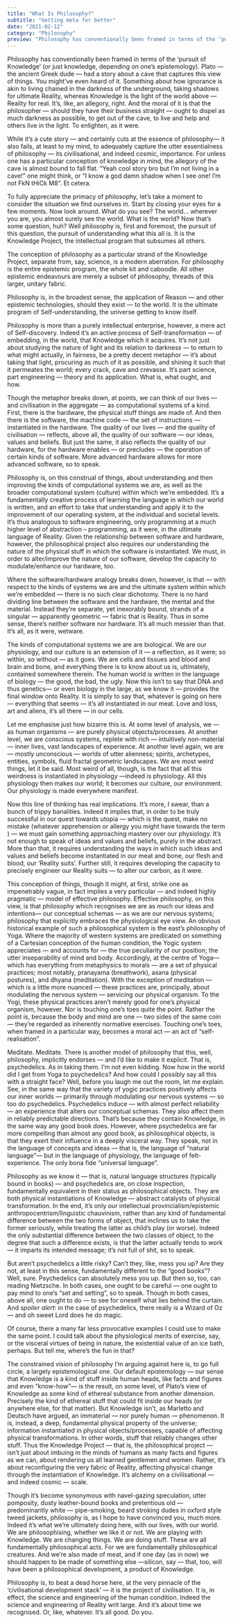 ```yaml
---
title: "What Is Philosophy?"
subtitle: "Getting meta for better"
date: "2021-02-12"
category: "Philosophy"
preview: "Philosophy has conventionally been framed in terms of the ‘pursuit of Knowledge’ (or just knowledge, depending on one’s epistemology). Plato — the ancient Greek dude — had a story about a cave that captures this view of things. You might’ve even heard of it. Something about how ignorance..."
---
```


Philosophy has conventionally been framed in terms of the ‘pursuit of Knowledge’ (or just knowledge, depending on one’s epistemology). Plato — the ancient Greek dude — had a story about a cave that captures this view of things. You might’ve even heard of it. Something about how ignorance is akin to living chained in the darkness of the underground, taking shadows for ultimate Reality, whereas Knowledge is the light of the world above — Reality for real. It’s, like, an allegory, right. And the moral of it is that the philosopher — should they have their business straight — ought to dispel as much darkness as possible, to get out of the cave, to live and help and others live in the light. To enlighten, as it were.

While it’s a cute story — and certainly cuts at the essence of philosophy— it also fails, at least to my mind, to adequately capture the utter essentialness of philosophy — its civilisational, and indeed cosmic, importance. For unless one has a particular conception of knowledge in mind, the allegory of the cave is almost bound to fall flat. “Yeah cool story bro but I’m not living in a cave!” one might think, or “I know a god damn shadow when I see one! I’m not FkN tHiCk M8”. Et cetera.

To fully appreciate the primacy of philosophy, let’s take a moment to consider the situation we find ourselves in. Start by closing your eyes for a few moments. Now look around. What do you see? The world… wherever you are, you almost surely see the world. What is the world? Now that’s some question, huh? Well philosophy is, first and foremost, the pursuit of this question, the pursuit of understanding what this all is. It is the Knowledge Project, the intellectual program that subsumes all others.

The conception of philosophy as a particular strand of the Knowledge Project, separate from, say, science, is a modern aberration. For philosophy is the entire epistemic program, the whole kit and caboodle. All other epistemic endeavours are merely a subset of philosophy, threads of this larger, unitary fabric.

Philosophy is, in the broadest sense, the application of Reason — and other epistemic technologies, should they exist — to the world. It is the ultimate program of Self-understanding, the universe getting to know itself.

Philosophy is more than a purely intellectual enterprise, however, a mere act of Self-discovery. Indeed it’s an active process of Self-transformation — of embedding, in the world, that Knowledge which it acquires. It’s not just about studying the nature of light and its relation to darkness — to return to what might actually, in fairness, be a pretty decent metaphor — it’s about taking that light, procuring as much of it as possible, and shining it such that it permeates the world; every crack, cave and crevasse. It’s part science, part engineering — theory and its application. What is, what ought, and how.

Though the metaphor breaks down, at points, we can think of our lives — and civilisation in the aggregate — as computational systems of a kind. First, there is the hardware, the physical stuff things are made of. And then there is the software, the machine code — the set of instructions — instantiated in the hardware. The quality of our lives — and the quality of civilisation — reflects, above all, the quality of our software — our ideas, values and beliefs. But just the same, it also reflects the quality of our hardware, for the hardware enables — or precludes — the operation of certain kinds of software. More advanced hardware allows for more advanced software, so to speak.

Philosophy is, on this construal of things, about understanding and then improving the kinds of computational systems we are, as well as the broader computational system (culture) within which we’re embedded. It’s a fundamentally creative process of learning the language in which our world is written, and an effort to take that understanding and apply it to the improvement of our operating system, at the individual and societal levels. It’s thus analogous to software engineering, only programming at a much higher level of abstraction – programming, as it were, in the ultimate language of Reality. Given the relationship between software and hardware, however, the philosophical project also requires our understanding the nature of the physical stuff in which the software is instantiated. We must, in order to alter/improve the nature of our software, develop the capacity to modulate/enhance our hardware, too.

Where the software/hardware analogy breaks down, however, is that — with respect to the kinds of systems we are and the ultimate system within which we’re embedded — there is no such clear dichotomy. There is no hard dividing line between the software and the hardware, the mental and the material. Instead they’re separate, yet inexorably bound, strands of a singular — apparently geometric — fabric that is Reality. Thus in some sense, there’s neither software nor hardware. It’s all much messier than that. It’s all, as it were, wetware.

The kinds of computational systems we are are biological. We are our physiology, and our culture is an extension of it — a reflection, as it were; so within, so without — as it goes. We are cells and tissues and blood and brain and bone, and everything there is to know about us is, ultimately, contained somewhere therein. The human world is written in the language of biology — the good, the bad, the ugly. Now this isn’t to say that DNA and thus genetics— or even biology in the large, as we know it — provides the final window onto Reality. It is simply to say that, whatever is going on here — everything that seems — it’s all instantiated in our meat. Love and loss, art and aliens, it’s all there — in our cells.

Let me emphasise just how bizarre this is. At some level of analysis, we — as human organisms — are purely physical objects/processes. At another level, we are conscious systems, replete with rich — intuitively non-material — inner lives, vast landscapes of experience. At another level again, we are — mostly unconscious — worlds of utter alienness; spirits, archetypes, entities, symbols, fluid fractal geometric landscapes. We are most weird things, let it be said. Most weird of all, though, is the fact that all this weirdness is instantiated in physiology —indeed is physiology. All this physiology then makes our world; it becomes our culture, our environment. Our physiology is made everywhere manifest.

Now this line of thinking has real implications. It’s more, I swear, than a bunch of trippy banalities. Indeed it implies that, in order to be truly successful in our quest towards utopia — which is the quest, make no mistake (whatever apprehension or allergy you might have towards the term ) — we must gain something approaching mastery over our physiology. It’s not enough to speak of ideas and values and beliefs, purely in the abstract. More than that, it requires understanding the ways in which such ideas and values and beliefs become instantiated in our meat and bone, our flesh and blood, our ‘Reality suits’. Further still, it requires developing the capacity to precisely engineer our Reality suits — to alter our carbon, as it were.

This conception of things, though it might, at first, strike one as impenetrably vague, in fact implies a very particular — and indeed highly pragmatic — model of effective philosophy. Effective philosophy, on this view, is that philosophy which recognises we are as much our ideas and intentions— our conceptual schemas — as we are our nervous systems; philosophy that explicitly embraces the physiological eye view. An obvious historical example of such a philosophical system is the east’s philosophy of Yoga. Where the majority of western systems are predicated on something of a Cartesian conception of the human condition, the Yogic system appreciates — and accounts for — the true peculiarity of our position; the utter inseparability of mind and body. Accordingly, at the centre of Yoga— which has everything from metaphysics to morals — are a set of physical practices; most notably, pranayama (breathwork), asana (physical postures), and dhyana (meditation). With the exception of meditation — which is a little more nuanced — these practices are, principally, about modulating the nervous system — servicing our physical organism. To the Yogi, these physical practices aren’t merely good for one’s physical organism, however. Nor is touching one’s toes quite the point. Rather the point is, because the body and mind are one — two sides of the same coin — they’re regarded as inherently normative exercises. Touching one’s toes, when framed in a particular way, becomes a moral act — an act of “self-realisation”.

Meditate. Meditate.
There is another model of philosophy that this, well, philosophy, implicitly endorses — and I’d like to make it explicit. That is, psychedelics. As in taking them. I’m not even kidding. Now how in the world did I get from Yoga to psychedelics? And how could I possibly say all this with a straight face? Well, before you laugh me out the room, let me explain. See, in the same way that the variety of yogic practices positively affects our inner worlds — primarily through modulating our nervous systems — so too do psychedelics. Psychedelics induce — with almost perfect reliability — an experience that alters our conceptual schemas. They also affect them in reliably predictable directions. That’s because they contain Knowledge, in the same way any good book does. However, where psychedelics are far more compelling than almost any good book, as philosophical objects, is that they exert their influence in a deeply visceral way. They speak, not in the language of concepts and ideas — that is, the language of “natural language”— but in the language of physiology, the language of felt-experience. The only bona fide “universal language”.

Philosophy as we know it — that is, natural language structures (typically bound in books) — and psychedelics are, on close inspection, fundamentally equivalent in their status as philosophical objects. They are both physical instantiations of Knowledge — abstract catalysts of physical transformation. In the end, it’s only our intellectual provincialism/epistemic anthropocentrism/linguistic chauvinism, rather than any kind of fundamental difference between the two forms of object, that inclines us to take the former seriously, while treating the latter as child’s play (or worse). Indeed the only substantial difference between the two classes of object, to the degree that such a difference exists, is that the latter actually tends to work — it imparts its intended message; it’s not full of shit, so to speak.

But aren’t psychedelics a little risky? Can’t they, like, mess you up? Are they not, at least in this sense, fundamentally different to the “good books”? Well, sure. Psychedelics can absolutely mess you up. But then so, too, can reading Nietzsche. In both cases, one ought to be careful — one ought to pay mind to one’s “set and setting”, so to speak. Though in both cases, above all, one ought to do — to see for oneself what lies behind the curtain. And _spoiler alert_: in the case of psychedelics, there really is a Wizard of Oz — and oh sweet Lord does he do magic.

Of course, there a many far less provocative examples I could use to make the same point. I could talk about the physiological merits of exercise, say, or the visceral virtues of being in nature, the existential value of an ice bath, perhaps. But tell me, where’s the fun in that?

The constrained vision of philosophy I’m arguing against here is, to go full circle, a largely epistemological one. Our default epistemology — our sense that Knowledge is a kind of stuff inside human heads, like facts and figures and even “know-how”— is the result, on some level, of Plato’s view of Knowledge as some kind of ethereal substance from another dimension. Precisely the kind of ethereal stuff that could fit inside our heads (or anywhere else, for that matter). But Knowledge isn’t, as Marletto and Deutsch have argued, an immaterial — nor purely human — phenomenon. It is, instead, a deep, fundamental physical property of the universe; information instantiated in physical objects/processes, capable of affecting physical transformations. In other words, stuff that reliably changes other stuff. Thus the Knowledge Project — that is, the philosophical project — isn’t just about imbuing in the minds of humans as many facts and figures as we can, about rendering us all learned gentlemen and women. Rather, it’s about reconfiguring the very fabric of Reality, affecting physical change through the instantiation of Knowledge. It’s alchemy on a civilisational — and indeed cosmic — scale.

Though it’s become synonymous with navel-gazing speculation, utter pomposity, dusty leather-bound books and pretentious old — predominantly white — pipe-smoking, beard stroking dudes in oxford style tweed jackets, philosophy is, as I hope to have convinced you, much more. Indeed it’s what we’re ultimately doing here, with our lives, with our world. We are philosophising, whether we like it or not. We are playing with Knowledge. We are changing things. We are doing stuff. These are all fundamentally philosophical acts. For we are fundamentally philosophical creatures. And we’re also made of meat, and if one day (as in now) we should happen to be made of something else —silicon, say — that, too, will have been a philosophical development, a product of Knowledge.

Philosophy is, to beat a dead horse here, at the very pinnacle of the ‘civilisational development stack’ — it is the project of civilisation. It is, in effect, the science and engineering of the human condition. Indeed the science and engineering of Reality writ large. And it’s about time we recognised. Or, like, whatever. It’s all good. Do you.
